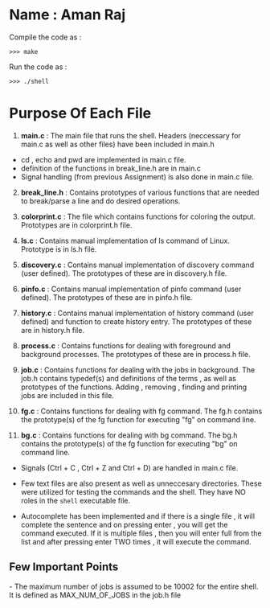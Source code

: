 # Name : Aman Raj <br>
Compile the code as : 
```
>>> make
```
Run the code as : 
```
>>> ./shell
```

# Purpose Of Each File 
1. <strong>main.c</strong> : The main file that runs the shell. Headers (neccessary for main.c as well as other files) have been included in main.h
- cd , echo and pwd are implemented in main.c file. 
- definition of the functions in break_line.h are in main.c 
- Signal handling (from previous Assignment) is also done in main.c file.

2. <strong>break_line.h</strong> : Contains prototypes of various functions that are needed to break/parse a line and do desired operations.

2. <strong>colorprint.c</strong> : The file which contains functions for coloring the output. Prototypes are in colorprint.h file. 

3. <strong>ls.c</strong> : Contains manual implementation of ls command of Linux. Prototype is in ls.h file. 

4. <strong>discovery.c</strong> : Contains manual implementation of discovery command (user defined). The prototypes of these are in discovery.h file.

4. <strong>pinfo.c</strong> : Contains manual implementation of pinfo command (user defined). The prototypes of these are in pinfo.h file.

4. <strong>history.c</strong> : Contains manual implementation of history command (user defined) and function to create history entry. The prototypes of these are in history.h file.

4. <strong>process.c</strong> : Contains functions for dealing with foreground and background processes. The prototypes of these are in process.h file.

4. <strong>job.c</strong> : Contains functions for dealing with the jobs in background. The job.h contains typedef(s) and definitions of the terms , as well as prototypes of the functions. Adding , removing , finding and printing jobs are included in this file. 

4. <strong>fg.c</strong> : Contains functions for dealing with fg command. The fg.h contains the prototype(s) of the fg function for executing "fg" on command line. 

4. <strong>bg.c</strong> : Contains functions for dealing with bg command. The bg.h contains the prototype(s) of the fg function for executing "bg" on command line. 

- Signals (Ctrl + C , Ctrl + Z and Ctrl + D) are handled in main.c file. 


- Few text files are also present as well as unneccesary directories. These were utilized for testing the commands and the shell. They have NO roles in the ``shell`` executable file.

- Autocomplete has been implemented and if there is a single file , it will complete the sentence and on pressing enter , you will get the command executed. If it is multiple files , then you will enter full from the list and after pressing enter TWO times , it will execute the command.

<h2>Few Important Points</h2>
- The maximum number of jobs is assumed to be 10002 for the entire shell. It is defined as MAX_NUM_OF_JOBS in the job.h file
